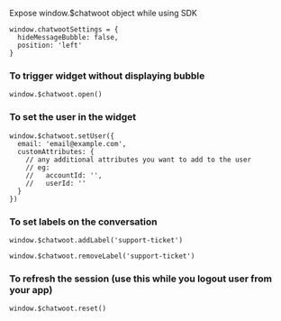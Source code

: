 Expose window.$chatwoot object while using SDK

```
window.chatwootSettings = {
  hideMessageBubble: false,
  position: 'left'
}

```

### To trigger widget without displaying bubble

```
window.$chatwoot.open()
```

### To set the user in the widget

```
window.$chatwoot.setUser({
  email: 'email@example.com',
  customAttributes: {
    // any additional attributes you want to add to the user
    // eg: 
    //   accountId: '',
    //   userId: ''
  }
})
```

### To set labels on the conversation

```
window.$chatwoot.addLabel('support-ticket')

window.$chatwoot.removeLabel('support-ticket')
```

### To refresh the session (use this while you logout user from your app)

```
window.$chatwoot.reset()
```